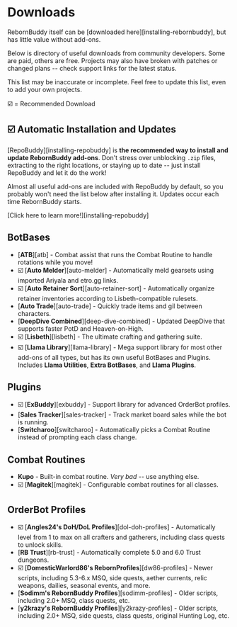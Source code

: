# Downloads

RebornBuddy itself can be [downloaded here][installing-rebornbuddy], but has little value without add-ons.

Below is directory of useful downloads from community developers.  Some are paid, others are free.  Projects may also have broken with patches or changed plans -- check support links for the latest status.

This list may be inaccurate or incomplete.  Feel free to update this list, even to add your own projects.

☑️ = Recommended Download

## ☑️ Automatic Installation and Updates

[RepoBuddy][installing-repobuddy] is **the recommended way to install and update RebornBuddy add-ons**. Don't stress over unblocking `.zip` files, extracting to the right locations, or staying up to date -- just install RepoBuddy and let it do the work!

Almost all useful add-ons are included with RepoBuddy by default, so you probably won't need the list below after installing it. Updates occur each time RebornBuddy starts.

[Click here to learn more!][installing-repobuddy]

## BotBases

- [**ATB**][atb] - Combat assist that runs the Combat Routine to handle rotations while you move!
- ☑️ [**Auto Melder**][auto-melder] - Automatically meld gearsets using imported Ariyala and etro.gg links.
- ☑️ [**Auto Retainer Sort**][auto-retainer-sort] - Automatically organize retainer inventories according to Lisbeth-compatible rulesets.
- [**Auto Trade**][auto-trade] - Quickly trade items and gil between characters.
- [**DeepDive Combined**][deep-dive-combined] - Updated DeepDive that supports faster PotD and Heaven-on-High.
- ☑️ [**Lisbeth**][lisbeth] - The ultimate crafting and gathering suite.
- ☑️ [**Llama Library**][llama-library] - Mega support library for most other add-ons of all types, but has its own useful BotBases and Plugins. Includes **Llama Utilities**, **Extra BotBases**, and **Llama Plugins**.

## Plugins

- ☑️ [**ExBuddy**][exbuddy] - Support library for advanced OrderBot profiles.
- [**Sales Tracker**][sales-tracker] - Track market board sales while the bot is running.
- [**Switcharoo**][switcharoo] - Automatically picks a Combat Routine instead of prompting each class change.

## Combat Routines

- **Kupo** - Built-in combat routine. *Very bad* -- use anything else.
- ☑️ [**Magitek**][magitek] - Configurable combat routines for all classes.

## OrderBot Profiles

- ☑️ [**Angles24's DoH/DoL Profiles**][dol-doh-profiles] - Automatically level from 1 to max on all crafters and gatherers, including class quests to unlock skills.
- [**RB Trust**][rb-trust] - Automatically complete 5.0 and 6.0 Trust dungeons.
- ☑️ [**DomesticWarlord86's RebornProfiles**][dw86-profiles] - Newer scripts, including 5.3-6.x MSQ, side quests, aether currents, relic weapons, dailies, seasonal events, and more.
- [**Sodimm's RebornBuddy Profiles**][sodimm-profiles] - Older scripts, including 2.0+ MSQ, class quests, etc.
- [**y2krazy's RebornBuddy Profiles**][y2krazy-profiles] - Older scripts, including 2.0+ MSQ, side quests, class quests, original Hunting Log, etc.
